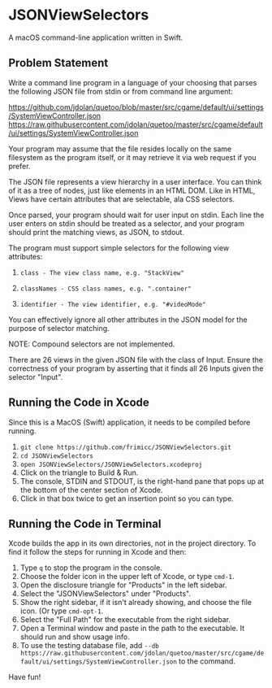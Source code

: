 # JSONViewSelectors
A macOS command-line application written in Swift.

## Problem Statement
Write a command line program in a language of your choosing that parses the following JSON file from stdin or from command line argument:

https://github.com/jdolan/quetoo/blob/master/src/cgame/default/ui/settings/SystemViewController.json
https://raw.githubusercontent.com/jdolan/quetoo/master/src/cgame/default/ui/settings/SystemViewController.json

Your program may assume that the file resides locally on the same filesystem as the program itself, or it may retrieve it via web request if you prefer.

The JSON file represents a view hierarchy in a user interface. You can think of it as a tree of nodes, just like elements in an HTML DOM. Like in HTML, Views have certain attributes that are selectable, ala CSS selectors.

Once parsed, your program should wait for user input on stdin. Each line the user enters on stdin should be treated as a selector, and your program should print the matching views, as JSON, to stdout.

The program must support simple selectors for the following view attributes:

1.     class - The view class name, e.g. "StackView"
2.     classNames - CSS class names, e.g. ".container"
3.     identifier - The view identifier, e.g. "#videoMode"

You can effectively ignore all other attributes in the JSON model for the purpose of selector matching.

NOTE: Compound selectors are not implemented.

There are 26 views in the given JSON file with the class of Input. Ensure the correctness of your program by asserting that it finds all 26 Inputs given the selector "Input".

## Running the Code in Xcode

Since this is a MacOS (Swift) application, it needs to be compiled before running.

1. `git clone https://github.com/frimicc/JSONViewSelectors.git`
2. `cd JSONViewSelectors`
3. `open JSONViewSelectors/JSONViewSelectors.xcodeproj`
4. Click on the triangle to Build & Run.
5. The console, STDIN and STDOUT, is the right-hand pane that pops up at the bottom of the center section of Xcode.
6. Click in that box twice to get an insertion point so you can type.

## Running the Code in Terminal

Xcode builds the app in its own directories, not in the project directory. To find it follow the steps for running
in Xcode and then:

1. Type `q` to stop the program in the console.
2. Choose the folder icon in the upper left of Xcode, or type `cmd-1`.
3. Open the disclosure triangle for "Products" in the left sidebar.
4. Select the "JSONViewSelectors" under "Products".
5. Show the right sidebar, if it isn't already showing, and choose the file icon. (Or type `cmd-opt-1`.
6. Select the "Full Path" for the executable from the right sidebar.
7. Open a Terminal window and paste in the path to the executable. It should run and show usage info.
8. To use the testing database file, add `--db https://raw.githubusercontent.com/jdolan/quetoo/master/src/cgame/default/ui/settings/SystemViewController.json` to the command.

Have fun!
